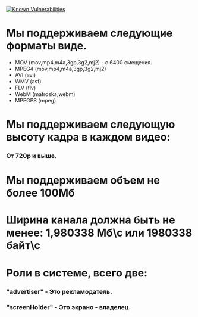 
<a href="https://snyk.io/test/github/simvolice/adsme2"><img src="https://snyk.io/test/github/simvolice/adsme2/badge.svg" alt="Known Vulnerabilities" data-canonical-src="https://snyk.io/test/github/simvolice/adsme2" style="max-width:100%;"></a>





# Мы поддерживаем следующие форматы виде.
* MOV (mov,mp4,m4a,3gp,3g2,mj2) - с 6400 смещения.
* MPEG4 (mov,mp4,m4a,3gp,3g2,mj2)
* AVI (avi)
* WMV (asf)
* FLV (flv)
* WebM (matroska,webm)
* MPEGPS (mpeg)


# Мы поддерживаем следующую высоту кадра в каждом видео:
### От 720p и выше.


# Мы поддерживаем объем не более 100Мб

# Ширина канала должна быть не менее: 1,980338 Мб\с или 1980338 байт\с

# Роли в системе, всего две:
### "advertiser" - Это рекламодатель.
### "screenHolder" - Это экрано - владелец.